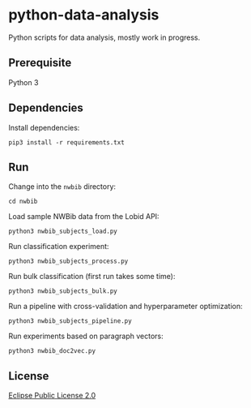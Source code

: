 # python-data-analysis

Python scripts for data analysis, mostly work in progress.

## Prerequisite

Python 3

## Dependencies

Install dependencies:

    pip3 install -r requirements.txt

## Run

Change into the `nwbib` directory:

    cd nwbib

Load sample NWBib data from the Lobid API:

    python3 nwbib_subjects_load.py

Run classification experiment:

    python3 nwbib_subjects_process.py

Run bulk classification (first run takes some time):

    python3 nwbib_subjects_bulk.py

Run a pipeline with cross-validation and hyperparameter optimization:

    python3 nwbib_subjects_pipeline.py

Run experiments based on paragraph vectors:

    python3 nwbib_doc2vec.py

## License

[Eclipse Public License 2.0](http://www.eclipse.org/legal/epl-v20.html)